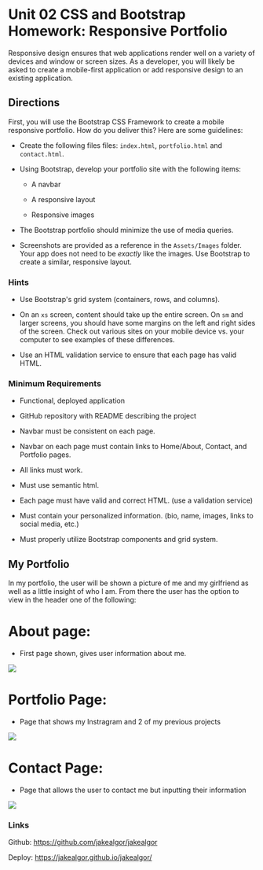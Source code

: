 # Unit 02 CSS and Bootstrap Homework: Responsive Portfolio

Responsive design ensures that web applications render well on a variety of devices and window or screen sizes. As a developer, you will likely be asked to create a mobile-first application or add responsive design to an existing application. 


## Directions

First, you will use the Bootstrap CSS Framework to create a mobile responsive portfolio. How do you deliver this? Here are some guidelines:

* Create the following files files: `index.html`, `portfolio.html` and `contact.html`.

* Using Bootstrap, develop your portfolio site with the following items:

   * A navbar

   * A responsive layout

   * Responsive images

* The Bootstrap portfolio should minimize the use of media queries.

* Screenshots are provided as a reference in the `Assets/Images` folder. Your app does not need to be _exactly_ like the images. Use Bootstrap to create a similar, responsive layout.

### Hints

* Use Bootstrap's grid system (containers, rows, and columns).

* On an `xs` screen, content should take up the entire screen. On `sm` and larger screens, you should have some margins on the left and right sides of the screen. Check out various sites on your mobile device vs. your computer to see examples of these differences.

* Use an HTML validation service to ensure that each page has valid HTML.

### Minimum Requirements

* Functional, deployed application

* GitHub repository with README describing the project

* Navbar must be consistent on each page.

* Navbar on each page must contain links to Home/About, Contact, and Portfolio pages.

* All links must work.

* Must use semantic html.

* Each page must have valid and correct HTML. (use a validation service)

* Must contain your personalized information. (bio, name, images, links to social media, etc.)

* Must properly utilize Bootstrap components and grid system.

## My Portfolio

In my portfolio, the user will be shown a picture of me and my girlfriend as well as a little insight of who I am. From there the user has the option to view in the header one of the following:
# About page:
* First page shown, gives user information about me.

![](Portfolio/Screenshot%20(16).png)

# Portfolio Page:
* Page that shows my Instragram and 2 of my previous projects

![](Portfolio/Screenshot%20(18).png)

# Contact Page:
* Page that allows the user to contact me but inputting their information

![](Portfolio/Screenshot%20(19).png)


### Links    


Github: https://github.com/jakealgor/jakealgor


Deploy: https://jakealgor.github.io/jakealgor/